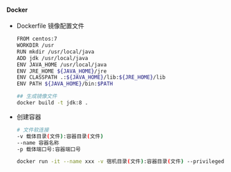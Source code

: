 #### Docker

- Dockerfile      镜像配置文件

  ~~~ sh
  FROM centos:7
  WORKDIR /usr
  RUN mkdir /usr/local/java 
  ADD jdk /usr/local/java 
  ENV JAVA_HOME /usr/local/java
  ENV JRE_HOME ${JAVA_HOME}/jre
  ENV CLASSPATH .:${JAVA_HOME}/lib:${JRE_HOME}/lib
  ENV PATH ${JAVA_HOME}/bin:$PATH
  ~~~

  ~~~ sh
  ## 生成镜像文件
  docker build -t jdk:8 .
  ~~~

- 创建容器

  ~~~ sh
  # 文件软连接
  -v 载体目录(文件):容器目录(文件)
  --name 容器名称
  -p 载体端口号:容器端口号
  ~~~

  ~~~ sh
  docker run -it --name xxx -v 宿机目录(文件):容器目录(文件) --privileged -p 宿机端口:容器端口 -d 镜像
  ~~~

  

